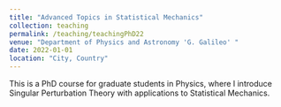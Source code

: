 ```yaml
---
title: "Advanced Topics in Statistical Mechanics"
collection: teaching
permalink: /teaching/teachingPhD22
venue: "Department of Physics and Astronomy 'G. Galileo' "
date: 2022-01-01
location: "City, Country"
---
```


This is a PhD course for graduate students in Physics, where I introduce Singular Perturbation Theory with applications to Statistical Mechanics.
